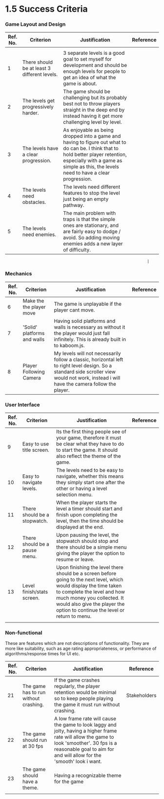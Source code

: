# 1.5 Success Criteria

### Game Layout and Design&#x20;

| Ref. No. | Criterion                                     | Justification                                                                                                                                                                                                              | Reference |
| -------- | --------------------------------------------- | -------------------------------------------------------------------------------------------------------------------------------------------------------------------------------------------------------------------------- | --------- |
|          |                                               |                                                                                                                                                                                                                            |           |
| 1        |  There should be at least 3 different levels. | 3 separate levels is a good goal to set myself for development and should be enough levels for people to get an idea of what the game is about.                                                                            |           |
| 2        | The levels get progressively harder.          | The game should be challenging but its probably best not to throw players straight in the deep end by instead having it get more challenging level by level.                                                               |           |
| 3        | The levels have a clear progression.          | As enjoyable as being dropped into a game and having to figure out what to do can be. I think that to hold better player retention, especially with a game as simple as this, the levels need to have a clear progression. |           |
| 4        | The levels need obstacles.                    | The levels need different features to stop the level just being an empty pathway.                                                                                                                                          |           |
| 5        | The levels need enemies.                      | The main problem with traps is that the simple ones are stationary, and are fairly easy to dodge / avoid. So adding moving enemies adds a new layer of difficulty.                                                         |           |

```
                                                                 |
```

### Mechanics&#x20;

| Ref. No. | Criterion                   | Justification                                                                                                                                                                               | Reference  |
| -------- | --------------------------- | ------------------------------------------------------------------------------------------------------------------------------------------------------------------------------------------- | ---------- |
| 6        | Make the the player move    | The game is unplayable if the player cant move.                                                                                                                                             |            |
| 7        | 'Solid' platforms and walls | Having solid platforms and walls is necessary as without it the player would just fall infinitely. This is already built in to kaboom.js.                                                   |            |
| 8        | Player Following Camera     | My levels will not necessarily follow a classic, horizontal left to right level design. So a standard side scroller view would not work, instead i will have the camera follow the player.  |            |

### User Interface

| Ref. No. | Criterion                     | Justification                                                                                                                                                                                                                                                   | Reference |
| -------- | ----------------------------- | --------------------------------------------------------------------------------------------------------------------------------------------------------------------------------------------------------------------------------------------------------------- | --------- |
| 9        | Easy to use title screen.     | Its the first thing people see of your game, therefore it must be clear what they have to do to start the game. It should also reflect the theme of the game.                                                                                                   |           |
| 10       | Easy to navigate levels.      | The levels need to be easy to navigate, whether this means they simply start one after the other or having a level selection menu.                                                                                                                              |           |
| 11       | There should be a stopwatch.  | When the player starts the level a timer should start and finish upon completing the level, then the time should be displayed at the end.                                                                                                                       |           |
| 12       | There should be a pause menu. | Upon pausing the level, the stopwatch should stop and there should be a simple menu giving the player the option to resume or leave.                                                                                                                            |           |
| 13       | Level finish/stats screen.    | Upon finishing the level  there should be a screen before going to the next level, which would display the time taken to complete the level and how much money you collected. It would also give the player the option to continue the level or return to menu. |           |
|          |                               |                                                                                                                                                                                                                                                                 |           |

### Non-functional

These are features which are not descriptions of functionality. They are more like suitability, such as age rating appropriateness, or performance of algorithms/response times for UI etc.

| Ref. No. | Criterion                             | Justification                                                                                                                                                                                                        | Reference    |
| -------- | ------------------------------------- | -------------------------------------------------------------------------------------------------------------------------------------------------------------------------------------------------------------------- | ------------ |
| 21       | The game has to run without crashing. | If the game crashes regularly, the player retention would be minimal so to keep people playing the game it must run without crashing.                                                                                | Stakeholders |
| 22       | The game should run at 30 fps         | A low frame rate will cause the game to look laggy and jolty, having a higher frame rate will allow the game to look 'smoother'. 30 fps is a reasonable goal to aim for and will allow for the 'smooth' look i want. |              |
| 23       | The game should have a theme.         | Having a recognizable theme for the game                                                                                                                                                                             |              |
|          |                                       |                                                                                                                                                                                                                      |              |
